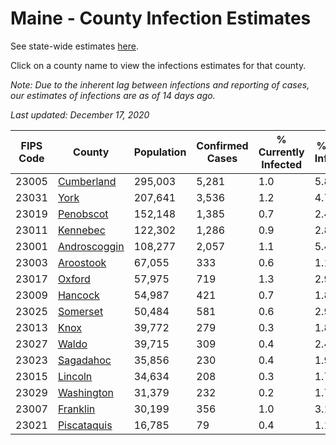 # Maine - County Infection Estimates

See state-wide estimates [here](/infections/us-me).

Click on a county name to view the infections estimates for that county.

*Note: Due to the inherent lag between infections and reporting of cases, our estimates of infections are as of 14 days ago.*

*Last updated: December 17, 2020*

|   FIPS Code |                       County |   Population |   Confirmed Cases |   % Currently Infected |   % Total Infected |
|-------------|------------------------------|--------------|-------------------|------------------------|--------------------|
|       23005 |     [Cumberland](cumberland) |      295,003 |             5,281 |                    1.0 |                5.8 |
|       23031 |                 [York](york) |      207,641 |             3,536 |                    1.2 |                4.7 |
|       23019 |       [Penobscot](penobscot) |      152,148 |             1,385 |                    0.7 |                2.4 |
|       23011 |         [Kennebec](kennebec) |      122,302 |             1,286 |                    0.9 |                2.8 |
|       23001 | [Androscoggin](androscoggin) |      108,277 |             2,057 |                    1.1 |                5.4 |
|       23003 |       [Aroostook](aroostook) |       67,055 |               333 |                    0.6 |                1.1 |
|       23017 |             [Oxford](oxford) |       57,975 |               719 |                    1.3 |                2.9 |
|       23009 |           [Hancock](hancock) |       54,987 |               421 |                    0.7 |                1.8 |
|       23025 |         [Somerset](somerset) |       50,484 |               581 |                    0.6 |                2.9 |
|       23013 |                 [Knox](knox) |       39,772 |               279 |                    0.3 |                1.8 |
|       23027 |               [Waldo](waldo) |       39,715 |               309 |                    0.4 |                2.4 |
|       23023 |       [Sagadahoc](sagadahoc) |       35,856 |               230 |                    0.4 |                1.9 |
|       23015 |           [Lincoln](lincoln) |       34,634 |               208 |                    0.3 |                1.7 |
|       23029 |     [Washington](washington) |       31,379 |               232 |                    0.2 |                1.7 |
|       23007 |         [Franklin](franklin) |       30,199 |               356 |                    1.0 |                3.1 |
|       23021 |   [Piscataquis](piscataquis) |       16,785 |                79 |                    0.4 |                1.1 |